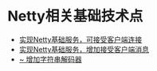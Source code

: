 # Netty相关基础技术点
- [实现Netty基础服务，可接受客户端连接](https://github.com/lhj502819/NettyRelatedExercises/tree/main/netty_base/src/main/java/cn/onenine/netty/base/netty_01)
- [实现Netty基础服务，增加接受客户端消息](https://github.com/lhj502819/NettyRelatedExercises/tree/main/netty_base/src/main/java/cn/onenine/netty/base/netty_02)
- [~ 增加字符串解码器](https://github.com/lhj502819/NettyRelatedExercises/tree/main/netty_base/src/main/java/cn/onenine/netty/base/netty_03)